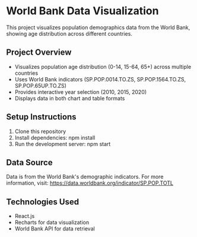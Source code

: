  # World Bank Data Visualization

This project visualizes population demographics data from the World Bank, showing age distribution across different countries.

## Project Overview

- Visualizes population age distribution (0-14, 15-64, 65+) across multiple countries
- Uses World Bank indicators (SP.POP.0014.TO.ZS, SP.POP.1564.TO.ZS, SP.POP.65UP.TO.ZS)
- Provides interactive year selection (2010, 2015, 2020)
- Displays data in both chart and table formats

## Setup Instructions

1. Clone this repository
2. Install dependencies:
npm install
3. Run the development server:
npm start
## Data Source

Data is from the World Bank's demographic indicators. For more information, visit:
https://data.worldbank.org/indicator/SP.POP.TOTL

## Technologies Used

- React.js
- Recharts for data visualization
- World Bank API for data retrieval
